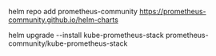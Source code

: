 helm repo add prometheus-community https://prometheus-community.github.io/helm-charts


helm upgrade --install kube-prometheus-stack prometheus-community/kube-prometheus-stack